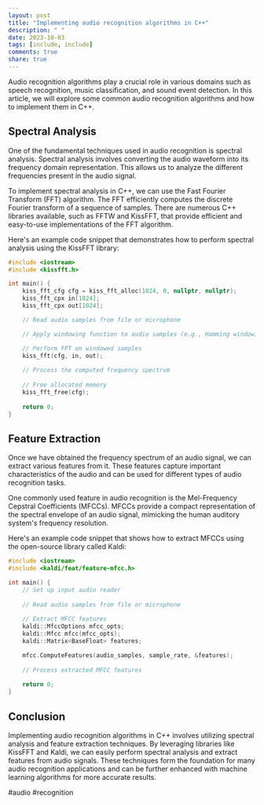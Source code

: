 ```yaml
---
layout: post
title: "Implementing audio recognition algorithms in C++"
description: " "
date: 2023-10-03
tags: [include, include]
comments: true
share: true
---
```


Audio recognition algorithms play a crucial role in various domains such as speech recognition, music classification, and sound event detection. In this article, we will explore some common audio recognition algorithms and how to implement them in C++.

## Spectral Analysis

One of the fundamental techniques used in audio recognition is spectral analysis. Spectral analysis involves converting the audio waveform into its frequency domain representation. This allows us to analyze the different frequencies present in the audio signal.

To implement spectral analysis in C++, we can use the Fast Fourier Transform (FFT) algorithm. The FFT efficiently computes the discrete Fourier transform of a sequence of samples. There are numerous C++ libraries available, such as FFTW and KissFFT, that provide efficient and easy-to-use implementations of the FFT algorithm.

Here's an example code snippet that demonstrates how to perform spectral analysis using the KissFFT library:

```c++
#include <iostream>
#include <kissfft.h>

int main() {
    kiss_fft_cfg cfg = kiss_fft_alloc(1024, 0, nullptr, nullptr);
    kiss_fft_cpx in[1024];
    kiss_fft_cpx out[1024];

    // Read audio samples from file or microphone

    // Apply windowing function to audio samples (e.g., Hamming window)

    // Perform FFT on windowed samples
    kiss_fft(cfg, in, out);
    
    // Process the computed frequency spectrum
    
    // Free allocated memory
    kiss_fft_free(cfg);
    
    return 0;
}
```
## Feature Extraction

Once we have obtained the frequency spectrum of an audio signal, we can extract various features from it. These features capture important characteristics of the audio and can be used for different types of audio recognition tasks.

One commonly used feature in audio recognition is the Mel-Frequency Cepstral Coefficients (MFCCs). MFCCs provide a compact representation of the spectral envelope of an audio signal, mimicking the human auditory system's frequency resolution.

Here's an example code snippet that shows how to extract MFCCs using the open-source library called Kaldi:

```c++
#include <iostream>
#include <kaldi/feat/feature-mfcc.h>

int main() {
    // Set up input audio reader
    
    // Read audio samples from file or microphone
    
    // Extract MFCC features
    kaldi::MfccOptions mfcc_opts;
    kaldi::Mfcc mfcc(mfcc_opts);
    kaldi::Matrix<BaseFloat> features;

    mfcc.ComputeFeatures(audio_samples, sample_rate, &features);
    
    // Process extracted MFCC features
    
    return 0;
}
```

## Conclusion

Implementing audio recognition algorithms in C++ involves utilizing spectral analysis and feature extraction techniques. By leveraging libraries like KissFFT and Kaldi, we can easily perform spectral analysis and extract features from audio signals. These techniques form the foundation for many audio recognition applications and can be further enhanced with machine learning algorithms for more accurate results.

#audio #recognition